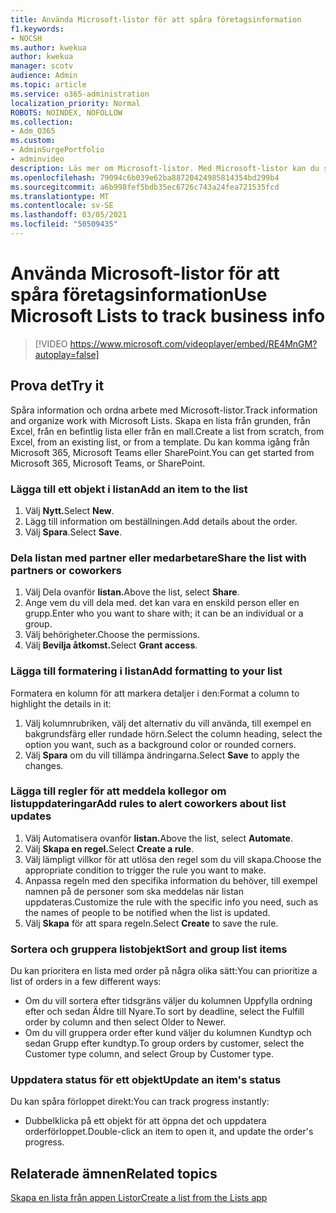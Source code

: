 ```yaml
---
title: Använda Microsoft-listor för att spåra företagsinformation
f1.keywords:
- NOCSH
ms.author: kwekua
author: kwekua
manager: scotv
audience: Admin
ms.topic: article
ms.service: o365-administration
localization_priority: Normal
ROBOTS: NOINDEX, NOFOLLOW
ms.collection:
- Adm_O365
ms.custom:
- AdminSurgePortfolio
- adminvideo
description: Läs mer om Microsoft-listor. Med Microsoft-listor kan du spåra kundinformation, till exempel kundtyp, beställningsuppfyllelse och orderstatus.
ms.openlocfilehash: 79094c6b039e62ba88720424985814354bd299b4
ms.sourcegitcommit: a6b998fef5bdb35ec6726c743a24fea721535fcd
ms.translationtype: MT
ms.contentlocale: sv-SE
ms.lasthandoff: 03/05/2021
ms.locfileid: "50509435"
---
```

# <a name="use-microsoft-lists-to-track-business-info"></a><span data-ttu-id="de05a-104">Använda Microsoft-listor för att spåra företagsinformation</span><span class="sxs-lookup"><span data-stu-id="de05a-104">Use Microsoft Lists to track business info</span></span>

> [!VIDEO https://www.microsoft.com/videoplayer/embed/RE4MnGM?autoplay=false]

## <a name="try-it"></a><span data-ttu-id="de05a-105">Prova det</span><span class="sxs-lookup"><span data-stu-id="de05a-105">Try it</span></span>

<span data-ttu-id="de05a-106">Spåra information och ordna arbete med Microsoft-listor.</span><span class="sxs-lookup"><span data-stu-id="de05a-106">Track information and organize work with Microsoft Lists.</span></span> <span data-ttu-id="de05a-107">Skapa en lista från grunden, från Excel, från en befintlig lista eller från en mall.</span><span class="sxs-lookup"><span data-stu-id="de05a-107">Create a list from scratch, from Excel, from an existing list, or from a template.</span></span> <span data-ttu-id="de05a-108">Du kan komma igång från Microsoft 365, Microsoft Teams eller SharePoint.</span><span class="sxs-lookup"><span data-stu-id="de05a-108">You can get started from Microsoft 365, Microsoft Teams, or SharePoint.</span></span>

### <a name="add-an-item-to-the-list"></a><span data-ttu-id="de05a-109">Lägga till ett objekt i listan</span><span class="sxs-lookup"><span data-stu-id="de05a-109">Add an item to the list</span></span>

1. <span data-ttu-id="de05a-110">Välj **Nytt.**</span><span class="sxs-lookup"><span data-stu-id="de05a-110">Select **New**.</span></span>
1. <span data-ttu-id="de05a-111">Lägg till information om beställningen.</span><span class="sxs-lookup"><span data-stu-id="de05a-111">Add details about the order.</span></span>
1. <span data-ttu-id="de05a-112">Välj **Spara**.</span><span class="sxs-lookup"><span data-stu-id="de05a-112">Select **Save**.</span></span>

### <a name="share-the-list-with-partners-or-coworkers"></a><span data-ttu-id="de05a-113">Dela listan med partner eller medarbetare</span><span class="sxs-lookup"><span data-stu-id="de05a-113">Share the list with partners or coworkers</span></span>

1. <span data-ttu-id="de05a-114">Välj Dela ovanför **listan.**</span><span class="sxs-lookup"><span data-stu-id="de05a-114">Above the list, select **Share**.</span></span>
1. <span data-ttu-id="de05a-115">Ange vem du vill dela med. det kan vara en enskild person eller en grupp.</span><span class="sxs-lookup"><span data-stu-id="de05a-115">Enter who you want to share with; it can be an individual or a group.</span></span>
1. <span data-ttu-id="de05a-116">Välj behörigheter.</span><span class="sxs-lookup"><span data-stu-id="de05a-116">Choose the permissions.</span></span>
1. <span data-ttu-id="de05a-117">Välj **Bevilja åtkomst.**</span><span class="sxs-lookup"><span data-stu-id="de05a-117">Select **Grant access**.</span></span>

### <a name="add-formatting-to-your-list"></a><span data-ttu-id="de05a-118">Lägga till formatering i listan</span><span class="sxs-lookup"><span data-stu-id="de05a-118">Add formatting to your list</span></span>

<span data-ttu-id="de05a-119">Formatera en kolumn för att markera detaljer i den:</span><span class="sxs-lookup"><span data-stu-id="de05a-119">Format a column to highlight the details in it:</span></span>

1. <span data-ttu-id="de05a-120">Välj kolumnrubriken, välj det alternativ du vill använda, till exempel en bakgrundsfärg eller rundade hörn.</span><span class="sxs-lookup"><span data-stu-id="de05a-120">Select the column heading, select the option you want, such as a background color or rounded corners.</span></span>
1. <span data-ttu-id="de05a-121">Välj **Spara** om du vill tillämpa ändringarna.</span><span class="sxs-lookup"><span data-stu-id="de05a-121">Select **Save** to apply the changes.</span></span>

### <a name="add-rules-to-alert-coworkers-about-list-updates"></a><span data-ttu-id="de05a-122">Lägga till regler för att meddela kollegor om listuppdateringar</span><span class="sxs-lookup"><span data-stu-id="de05a-122">Add rules to alert coworkers about list updates</span></span>

1. <span data-ttu-id="de05a-123">Välj Automatisera ovanför **listan.**</span><span class="sxs-lookup"><span data-stu-id="de05a-123">Above the list, select **Automate**.</span></span>
1. <span data-ttu-id="de05a-124">Välj **Skapa en regel.**</span><span class="sxs-lookup"><span data-stu-id="de05a-124">Select **Create a rule**.</span></span>
1. <span data-ttu-id="de05a-125">Välj lämpligt villkor för att utlösa den regel som du vill skapa.</span><span class="sxs-lookup"><span data-stu-id="de05a-125">Choose the appropriate condition to trigger the rule you want to make.</span></span>
1. <span data-ttu-id="de05a-126">Anpassa regeln med den specifika information du behöver, till exempel namnen på de personer som ska meddelas när listan uppdateras.</span><span class="sxs-lookup"><span data-stu-id="de05a-126">Customize the rule with the specific info you need, such as the names of people to be notified when the list is updated.</span></span>
1. <span data-ttu-id="de05a-127">Välj **Skapa** för att spara regeln.</span><span class="sxs-lookup"><span data-stu-id="de05a-127">Select **Create** to save the rule.</span></span>

### <a name="sort-and-group-list-items"></a><span data-ttu-id="de05a-128">Sortera och gruppera listobjekt</span><span class="sxs-lookup"><span data-stu-id="de05a-128">Sort and group list items</span></span>

<span data-ttu-id="de05a-129">Du kan prioritera en lista med order på några olika sätt:</span><span class="sxs-lookup"><span data-stu-id="de05a-129">You can prioritize a list of orders in a few different ways:</span></span>

- <span data-ttu-id="de05a-130">Om du vill sortera efter tidsgräns väljer du kolumnen Uppfylla ordning efter och sedan Äldre till Nyare.</span><span class="sxs-lookup"><span data-stu-id="de05a-130">To sort by deadline, select the Fulfill order by column and then select Older to Newer.</span></span>
- <span data-ttu-id="de05a-131">Om du vill gruppera order efter kund väljer du kolumnen Kundtyp och sedan Grupp efter kundtyp.</span><span class="sxs-lookup"><span data-stu-id="de05a-131">To group orders by customer, select the Customer type column, and select Group by Customer type.</span></span>

### <a name="update-an-items-status"></a><span data-ttu-id="de05a-132">Uppdatera status för ett objekt</span><span class="sxs-lookup"><span data-stu-id="de05a-132">Update an item's status</span></span>

<span data-ttu-id="de05a-133">Du kan spåra förloppet direkt:</span><span class="sxs-lookup"><span data-stu-id="de05a-133">You can track progress instantly:</span></span>

- <span data-ttu-id="de05a-134">Dubbelklicka på ett objekt för att öppna det och uppdatera orderförloppet.</span><span class="sxs-lookup"><span data-stu-id="de05a-134">Double-click an item to open it, and update the order's progress.</span></span>

## <a name="related-topics"></a><span data-ttu-id="de05a-135">Relaterade ämnen</span><span class="sxs-lookup"><span data-stu-id="de05a-135">Related topics</span></span>

[<span data-ttu-id="de05a-136">Skapa en lista från appen Listor</span><span class="sxs-lookup"><span data-stu-id="de05a-136">Create a list from the Lists app</span></span>](https://support.microsoft.com/office/create-a-list-from-the-lists-app-b5e0b7f8-136f-425f-a108-699586f8e8bd)
